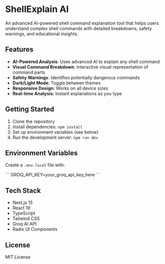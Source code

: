 # ShellExplain AI

An advanced AI-powered shell command explanation tool that helps users understand complex shell commands with detailed breakdowns, safety warnings, and educational insights.

## Features

- **AI-Powered Analysis**: Uses advanced AI to explain any shell command
- **Visual Command Breakdown**: Interactive visual representation of command parts
- **Safety Warnings**: Identifies potentially dangerous commands
- **Dark/Light Mode**: Toggle between themes
- **Responsive Design**: Works on all device sizes
- **Real-time Analysis**: Instant explanations as you type

## Getting Started

1. Clone the repository
2. Install dependencies: `npm install`
3. Set up environment variables (see below)
4. Run the development server: `npm run dev`

## Environment Variables

Create a `.env.local` file with:

\`\`\`
GROQ_API_KEY=your_groq_api_key_here
\`\`\`

## Tech Stack

- Next.js 15
- React 19
- TypeScript
- Tailwind CSS
- Groq AI API
- Radix UI Components

## License

MIT License
